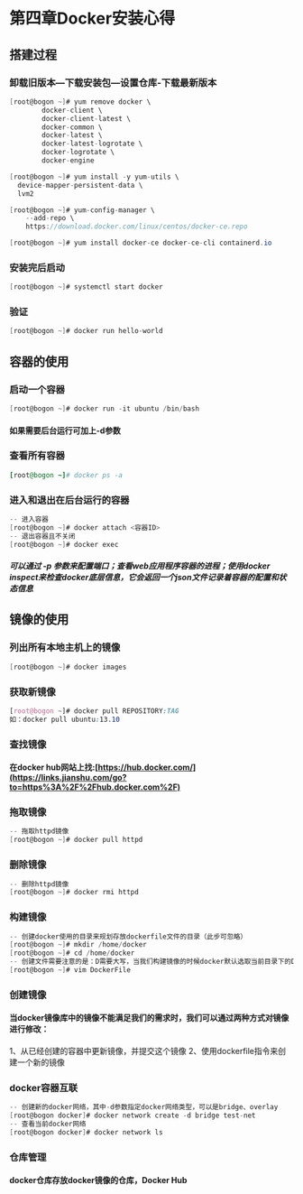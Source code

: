 # 第四章Docker安装心得

## 搭建过程

### 卸载旧版本—下载安装包—设置仓库-下载最新版本

```csharp
[root@bogon ~]# yum remove docker \
        docker-client \
        docker-client-latest \
        docker-common \
        docker-latest \
        docker-latest-logrotate \
        docker-logrotate \
        docker-engine
```

```csharp
[root@bogon ~]# yum install -y yum-utils \
  device-mapper-persistent-data \
  lvm2
```

```csharp
[root@bogon ~]# yum-config-manager \
    --add-repo \
    https://download.docker.com/linux/centos/docker-ce.repo
```

```csharp
[root@bogon ~]# yum install docker-ce docker-ce-cli containerd.io
```

### 安装完后启动

```csharp
[root@bogon ~]# systemctl start docker
```

### 验证

```csharp
[root@bogon ~]# docker run hello-world
```

## 容器的使用

### 启动一个容器

```csharp
[root@bogon ~]# docker run -it ubuntu /bin/bash
```

#### 如果需要后台运行可加上-d参数

### 查看所有容器

```ruby
[root@bogon ~]# docker ps -a
```

### 进入和退出在后台运行的容器

```csharp
-- 进入容器
[root@bogon ~]# docker attach <容器ID>   
-- 退出容器且不关闭
[root@bogon ~]# docker exec 
```

##### 可以通过 -p 参数来配置端口；查看web应用程序容器的进程；使用docker inspect来检查docker底层信息，它会返回一个json文件记录着容器的配置和状态信息



## 镜像的使用

### 列出所有本地主机上的镜像

```csharp
[root@bogon ~]# docker images
```

### 获取新镜像

```css
[root@bogon ~]# docker pull REPOSITORY:TAG
如：docker pull ubuntu:13.10
```

### 查找镜像

#### 在docker hub网站上找:[https://hub.docker.com/](https://links.jianshu.com/go?to=https%3A%2F%2Fhub.docker.com%2F)

### 拖取镜像

```csharp
-- 拖取httpd镜像
[root@bogon ~]# docker pull httpd
```

### 删除镜像

```csharp
-- 删除httpd镜像
[root@bogon ~]# docker rmi httpd
```

### 构建镜像

```csharp
-- 创建docker使用的目录来规划存放dockerfile文件的目录（此步可忽略）
[root@bogon ~]# mkdir /home/docker
[root@bogon ~]# cd /home/docker
-- 创建文件需要注意的是：D需要大写，当我们构建镜像的时候docker默认选取当前目录下的Dockerfile文件
[root@bogon ~]# vim DockerFile
```

### 创建镜像

#### 当docker镜像库中的镜像不能满足我们的需求时，我们可以通过两种方式对镜像进行修改：
1、从已经创建的容器中更新镜像，并提交这个镜像
2、使用dockerfile指令来创建一个新的镜像

### docker容器互联

```csharp
-- 创建新的docker网络，其中-d参数指定docker网络类型，可以是bridge、overlay
[root@bogon docker]# docker network create -d bridge test-net
-- 查看当前docker网络
[root@bogon docker]# docker network ls
```

### 仓库管理

#### docker仓库存放docker镜像的仓库，Docker Hub



